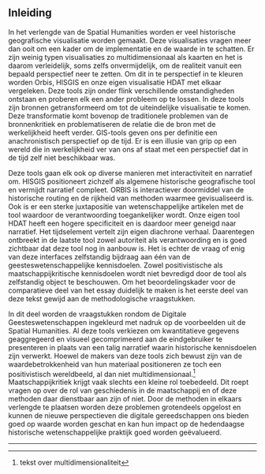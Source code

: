 ## Inleiding

In het verlengde van de Spatial Humanities worden er veel historische geografische visualisatie worden gemaakt. Deze visualisaties vragen meer dan ooit om een kader om de implementatie en de waarde in te schatten. Er zijn weinig typen visualisaties zo multidimensionaal als kaarten en het is daarom verleidelijk, soms zelfs onvermijdelijk, om de realiteit vanuit een bepaald perspectief neer te zetten. Om dit in te perspectief in te kleuren worden Orbis, HISGIS en onze eigen visualisatie HDAT met elkaar vergeleken. Deze tools zijn onder flink verschillende omstandigheden ontstaan en proberen elk een ander probleem op te lossen. In deze tools zijn bronnen getransformeerd om tot de uiteindelijke visualisatie te komen. Deze transformatie komt bovenop de traditionele problemen van de bronnenkritiek en problematiseren de relatie die de bron met de werkelijkheid heeft verder. GIS-tools geven ons per definitie een anachronistisch perspectief op de tijd. Er is een illusie van grip op een wereld die in werkelijkheid ver van ons af staat met een perspectief dat in de tijd zelf niet beschikbaar was.

Deze tools gaan elk ook op diverse manieren met interactiviteit en narratief om. HISGIS positioneert zichzelf als algemene historische geografische tool en vermijdt narratief compleet. ORBIS is interactiever doormiddel van de historische routing en  de rijkheid van methoden waarmee gevisualiseerd is. Ook is er een sterke juxtapositie van wetenschappelijke artikelen met de tool waardoor de verantwoording toegankelijker wordt. Onze eigen tool HDAT heeft een hogere specificiteit en is daardoor meer geneigd naar narratief. Het tijdselement vertelt zijn eigen diachrone verhaal. Daarentegen ontbreekt in de laatste tool zowel autoriteit als verantwoording en is goed zichtbaar dat deze tool nog in aanbouw is. Het is echter de vraag of enig van deze interfaces zelfstandig bijdraag aan één van de geesteswetenschappelijke kennisdoelen. Zowel positivistische als  maatschappijkritische kennisdoelen wordt niet bevredigd door de tool als zelfstandig object te beschouwen. Om het beoordelingskader voor de comparatieve deel van het essay duidelijk te maken is het eerste deel van deze tekst gewijd aan de methodologische vraagstukken.

In dit deel worden de vraagstukken rondom de Digitale Geesteswetenschappen ingekleurd met nadruk op de voorbeelden uit de Spatial Humanities. Al deze tools verkiezen om kwantitatieve gegevens geaggregeerd en visueel gecomprimeerd aan de eindgebruiker te presenteren in plaats van een talig narratief waarin historische kennisdoelen zijn verwerkt. Hoewel de makers van deze tools zich bewust zijn van de waardebetrokkenheid van hun materiaal positioneren ze toch een positivistisch wereldbeeld, al dan niet multidimensionaal.[^1] Maatschappijkritiek krijgt vaak slechts een kleine rol toebedeeld. Dit roept vragen op over de rol van geschiedenis in de maatschappij en of deze methoden daar dienstbaar aan zijn of niet. Door de methoden in elkaars verlengde te plaatsen worden deze problemen grotendeels opgelost en kunnen de nieuwe perspectieven die digitale gereedschappen ons bieden goed op waarde worden geschat en kan hun impact op de hedendaagse historische wetenschappelijke praktijk goed worden geëvalueerd.

---- 

[^1]:	tekst over multidimensionaliteit